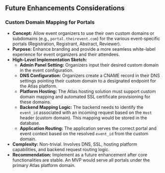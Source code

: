 ## Future Enhancements Considerations

### Custom Domain Mapping for Portals
- **Concept:** Allow event organizers to use their own custom domains or subdomains (e.g., `portal.theirevent.com`) for the various event-specific portals (Registration, Registrant, Abstract, Reviewer).
- **Purpose:** Enhance branding and provide a more seamless white-label experience for event organizers and their attendees.
- **High-Level Implementation Sketch:**
  - **Admin Panel Setting:** Organizers input their desired custom domain in the event configuration.
  - **DNS Configuration:** Organizers create a CNAME record in their DNS settings pointing their custom domain to a designated endpoint for the Atlas platform.
  - **Platform Hosting:** The Atlas hosting solution must support custom domain mapping and automated SSL certificate provisioning for these domains.
  - **Backend Mapping Logic:** The backend needs to identify the `event_id` associated with an incoming request based on the `Host` header (custom domain). This mapping would be stored in the database.
  - **Application Routing:** The application serves the correct portal and event context based on the resolved `event_id` from the custom domain.
- **Complexity:** Non-trivial. Involves DNS, SSL, hosting platform capabilities, and backend request routing logic.
- **Recommendation:** Implement as a future enhancement after core functionalities are stable. An MVP would serve all portals under the primary Atlas platform domain. 